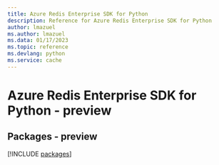 ```yaml
---
title: Azure Redis Enterprise SDK for Python
description: Reference for Azure Redis Enterprise SDK for Python
author: lmazuel
ms.author: lmazuel
ms.data: 01/17/2023
ms.topic: reference
ms.devlang: python
ms.service: cache
---
```

# Azure Redis Enterprise SDK for Python - preview
## Packages - preview
[!INCLUDE [packages](redis-enterprise-index.md)]